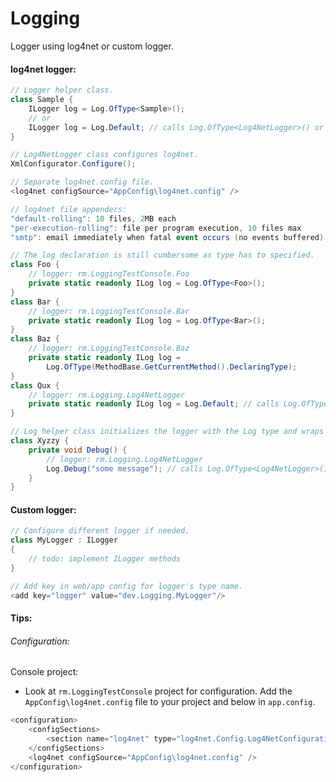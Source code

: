 Logging
=======

Logger using log4net or custom logger.

#### log4net logger:

```c#
// Logger helper class.
class Sample {
	ILogger log = Log.OfType<Sample>();
	// or 
	ILogger log = Log.Default; // calls Log.OfType<Log4NetLogger>() or configured logger
}

// Log4NetLogger class configures log4net.
XmlConfigurator.Configure();
```

```c#
// Separate log4net.config file.
<log4net configSource="AppConfig\log4net.config" />
```

```c#
// log4net file appenders:
"default-rolling": 10 files, 2MB each
"per-execution-rolling": file per program execution, 10 files max
"smtp": email immediately when fatal event occurs (no events buffered)
```

```c#
// The log declaration is still cumbersome as type has to specified.
class Foo {
	// logger: rm.LoggingTestConsole.Foo
	private static readonly ILog log = Log.OfType<Foo>();
}
class Bar {
	// logger: rm.LoggingTestConsole.Bar
	private static readonly ILog log = Log.OfType<Bar>();
}
class Baz {
	// logger: rm.LoggingTestConsole.Baz
	private static readonly ILog log = 
		Log.OfType(MethodBase.GetCurrentMethod().DeclaringType);
}
class Qux {
	// logger: rm.Logging.Log4NetLogger
	private static readonly ILog log = Log.Default; // calls Log.OfType<Log4NetLogger>() or configured logger
}
```

```c#
// Log helper class initializes the logger with the Log type and wraps log4net methods. 
class Xyzzy {
	private void Debug() {
		// logger: rm.Logging.Log4NetLogger
		Log.Debug("some message"); // calls Log.OfType<Log4NetLogger>() or configured logger
	}
}
```

#### Custom logger:

```c#
// Configure different logger if needed.
class MyLogger : ILogger
{
	// todo: implement ILogger methods
}
```

```c#
// Add key in web/app config for logger's type name.
<add key="logger" value="dev.Logging.MyLogger"/>
```

#### Tips:

###### Configuration:

Console project:
- Look at `rm.LoggingTestConsole` project for configuration. Add the `AppConfig\log4net.config` file to your project and below in `app.config`.
```c#
<configuration>
	<configSections>
		<section name="log4net" type="log4net.Config.Log4NetConfigurationSectionHandler, log4net" />
	</configSections>
	<log4net configSource="AppConfig\log4net.config" />
</configuration>
```
